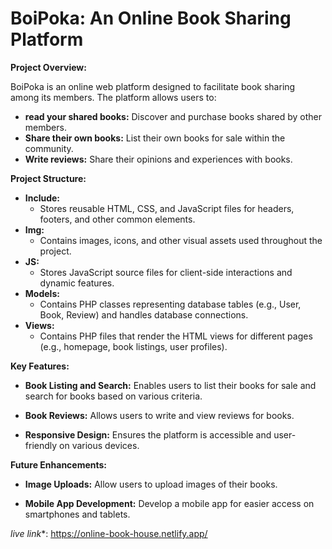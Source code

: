 # BoiPoka: An Online Book Sharing Platform

**Project Overview:**

BoiPoka is an online web platform designed to facilitate book sharing among its members. 
The platform allows users to:

* **read your shared books:** Discover and purchase books shared by other members.
* **Share their own books:** List their own books for sale within the community.
* **Write reviews:** Share their opinions and experiences with books.

**Project Structure:**


* **Include:**
    * Stores reusable HTML, CSS, and JavaScript files for headers, footers, and other common elements.
* **Img:**
    * Contains images, icons, and other visual assets used throughout the project.
* **JS:**
    * Stores JavaScript source files for client-side interactions and dynamic features.
* **Models:**
    * Contains PHP classes representing database tables (e.g., User, Book, Review) and handles database connections.
* **Views:**
    * Contains PHP files that render the HTML views for different pages (e.g., homepage, book listings, user profiles).

**Key Features:**


* **Book Listing and Search:** Enables users to list their books for sale and search for books based on various criteria.
* **Book Reviews:** Allows users to write and view reviews for books.


* **Responsive Design:** Ensures the platform is accessible and user-friendly on various devices.


**Future Enhancements:**

* **Image Uploads:** Allow users to upload images of their books.


* **Mobile App Development:** Develop a mobile app for easier access on smartphones and tablets.

*live link**: https://online-book-house.netlify.app/